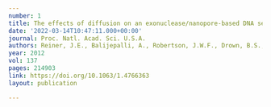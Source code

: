 ```yaml
---
number: 1
title: The effects of diffusion on an exonuclease/nanopore-based DNA sequencing engine
date: '2022-03-14T10:47:11.000+00:00'
journal: Proc. Natl. Acad. Sci. U.S.A.
authors: Reiner, J.E., Balijepalli, A., Robertson, J.W.F., Drown, B.S., Burden, D.L., Kasianowicz, J.J.
year: 2012
vol: 137
pages: 214903
link: https://doi.org/10.1063/1.4766363
layout: publication

---
```

